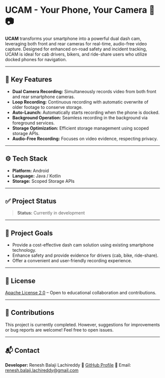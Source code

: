 # UCAM - Your Phone, Your Camera 📱📷

**UCAM** transforms your smartphone into a powerful dual dash cam, leveraging both front and rear cameras for real-time, audio-free video capture. Designed for enhanced on-road safety and incident tracking, UCAM is ideal for cab drivers, bikers, and ride-share users who utilize docked phones for navigation.

---

## 🚗 Key Features

-   **Dual Camera Recording:** Simultaneously records video from both front and rear smartphone cameras.
-   **Loop Recording:** Continuous recording with automatic overwrite of older footage to conserve storage.
-   **Auto-Launch:** Automatically starts recording when the phone is docked.
-   **Background Operation:** Seamless recording in the background via foreground services.
-   **Storage Optimization:** Efficient storage management using scoped storage APIs.
-   **Audio-Free Recording:** Focuses on video evidence, respecting privacy.

---

## ⚙️ Tech Stack

-   **Platform:** Android
-   **Language:** Java / Kotlin
-   **Storage:** Scoped Storage APIs

---

## ✅ Project Status

>   **Status:** Currently in development

---

## 🎯 Project Goals

-   Provide a cost-effective dash cam solution using existing smartphone technology.
-   Enhance safety and provide evidence for drivers (cab, bike, ride-share).
-   Offer a convenient and user-friendly recording experience.

---

## 📜 License

[Apache License 2.0](LICENSE) – Open to educational collaboration and contributions.

---

## 🙌 Contributions

This project is currently completed. However, suggestions for improvements or bug reports are welcome! Feel free to open issues.

---

## 📬 Contact

**Developer:** Renesh Balaji Lachireddy
🔗 [GitHub Profile](https://github.com/ReneshBalaji)
📧 Email: renesh.balaji.lachireddy@gmail.com
